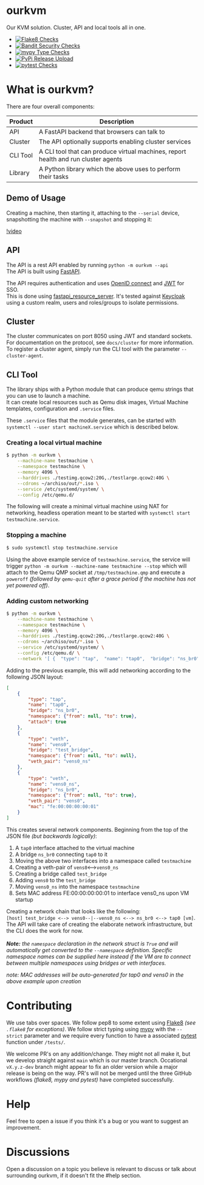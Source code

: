 # ourkvm
Our KVM solution. Cluster, API and local tools all in one.

 * [![Flake8 Checks](https://github.com/Torxed/ourkvm/actions/workflows/flake8.yaml/badge.svg)](https://github.com/Torxed/ourkvm/actions/workflows/flake8.yaml)
 * [![Bandit Security Checks](https://github.com/Torxed/ourkvm/actions/workflows/bandit.yaml/badge.svg)](https://github.com/Torxed/ourkvm/actions/workflows/bandit.yaml)
 * [![mypy Type Checks](https://github.com/Torxed/ourkvm/actions/workflows/mypy.yaml/badge.svg)](https://github.com/Torxed/ourkvm/actions/workflows/mypy.yaml)
 * [![PyPi Release Upload](https://github.com/Torxed/ourkvm/actions/workflows/pypi.yaml/badge.svg)](https://github.com/Torxed/ourkvm/actions/workflows/pypi.yaml)
 * [![pytest Checks](https://github.com/Torxed/ourkvm/actions/workflows/pytest.yaml/badge.svg)](https://github.com/Torxed/ourkvm/actions/workflows/pytest.yaml)

# What is ourkvm?

There are four overall components:

|Product             |Description                                                                        |
|--------------------|-----------------------------------------------------------------------------------|
|API                 |A FastAPI backend that browsers can talk to                                        |
|Cluster             |The API optionally supports enabling cluster services                              |
|CLI Tool            |A CLI tool that can produce virtual machines, report health and run cluster agents |
|Library             |A Python library which the above uses to perform their tasks                       |

## Demo of Usage
Creating a machine, then starting it, attaching to the `--serial` device, snapshotting the machine with `--snapshot` and stopping it:<br>

[!video](https://user-images.githubusercontent.com/861439/150847707-840a2d7e-1ca7-4bd7-be38-59e6c548fe90.mp4)



## API

The API is a rest API enabled by running `python -m ourkvm --api`<br>
The API is built using [FastAPI](https://fastapi.tiangolo.com/).

The API requires authentication and uses [OpenID connect](https://openid.net/connect/) and [JWT](https://jwt.io/) for SSO.<br>
This is done using [fastapi_resource_server](https://github.com/livioribeiro/fastapi-resource-server). It's tested against [Keycloak](https://www.keycloak.org/) using a custom realm, users and roles/groups to isolate permissions.

## Cluster

The cluster communicates on port 8050 using JWT and standard sockets.
For documentation on the protocol, see `docs/cluster` for more information.
To register a cluster agent, simply run the CLI tool with the parameter `--cluster-agent`.

## CLI Tool

The library ships with a Python module that can produce qemu strings that you can use to launch a machine.<br>
It can create local resources such as Qemu disk images, Virtual Machine templates, configuration and `.service` files.

These `.service` files that the module generates, can be started with `systemctl --user start machineX.service` which is described below.

### Creating a local virtual machine

```bash
$ python -m ourkvm \
    --machine-name testmachine \
    --namespace testmachine \
    --memory 4096 \
    --harddrives ./testimg.qcow2:20G,./testlarge.qcow2:40G \
    --cdroms ~/archiso/out/*.iso \
    --service /etc/systemd/system/ \
    --config /etc/qemu.d/
```

The following will create a minimal virtual machine using NAT for networking, headless operation meant to be started with `systemctl start testmachine.service`.

### Stopping a machine

```bash
$ sudo systemctl stop testmachine.service
```
Using the above example service of `testmachine.service`, the service will trigger `python -m ourkvm --machine-name testmachine --stop` which will attach to the Qemu QMP socket at `/tmp/testmachine.qmp` and execute a `poweroff` *(followed by `qemu-quit` after a grace period if the machine has not yet powered off)*.

### Adding custom networking

```bash
$ python -m ourkvm \
    --machine-name testmachine \
    --namespace testmachine \
    --memory 4096 \
    --harddrives ./testimg.qcow2:20G,./testlarge.qcow2:40G \
    --cdroms ~/archiso/out/*.iso \
    --service /etc/systemd/system/ \
    --config /etc/qemu.d/ \
    --network '[ {  "type": "tap",  "name": "tap0",  "bridge": "ns_br0",  "namespace": {"from": null, "to": true},  "attach": true}, {  "type": "veth",  "name": "vens0",  "bridge": "test_bridge",  "namespace": {"from": null, "to": true},  "veth_pair": "vens0_ns" }, {  "type": "veth",  "name": "vens0_ns",  "bridge": "ns_br0",  "namespace": {"from": null, "to": true},  "veth_pair": "vens0",  "mac": "fe:00:00:00:00:01" }]'
```

Adding to the previous example, this will add networking according to the following JSON layout:

```json
[
    {
        "type": "tap",
        "name": "tap0",
        "bridge": "ns_br0",
        "namespace": {"from": null, "to": true},
        "attach": true
    },
    {
        "type": "veth",
        "name": "vens0",
        "bridge": "test_bridge",
        "namespace": {"from": null, "to": null},
        "veth_pair": "vens0_ns"
    },
    {
        "type": "veth",
        "name": "vens0_ns",
        "bridge": "ns_br0",
        "namespace": {"from": null, "to": true},
        "veth_pair": "vens0",
        "mac": "fe:00:00:00:00:01"
    }
]
```

This creates several network components. Beginning from the top of the JSON file *(but backwards logically)*:

 1. A `tap0` interface attached to the virtual machine
 2. A bridge `ns_br0` connecting `tap0` to it
 3. Moving the above two interfaces into a namespace called `testmachine`
 4. Creating a veth-pair of `vens0`<-->`vens0_ns`
 5. Creating a bridge called `test_bridge`
 6. Adding `vens0` to the `test_bridge`
 7. Moving `vens0_ns` into the namespace `testmachine`
 8. Sets MAC address FE:00:00:00:00:01 to interface vens0_ns upon VM startup

Creating a network chain that looks like the following:<br>
`[host] test_bridge <--> vens0--|--vens0_ns <--> ns_br0 <--> tap0 [vm]`.<br>
The API will take care of creating the elaborate network infrastructure, but the CLI does the work for now.<br>
<br>
***Note:** the `namespace` declaration in the network struct is `True` and will automatically get converted to the `--namespace` definition. Specific namespace names can be supplied here instead if the VM are to connect between multiple namespaces using bridges or veth interfaces.*

*note: MAC addresses will be auto-generated for tap0 and vens0 in the above example upon creation*

# Contributing

We use tabs over spaces. We follow pep8 to some extent using [Flake8](https://flake8.pycqa.org/en/latest/) *(see `.flake8` for exceptions)*. We follow strict typing using [mypy](http://mypy-lang.org/) with the `--strict` parameter and we require every function to have a associated [pytest](https://docs.pytest.org/) function under `/tests/`.

We welcome PR's on any addition/change. They might not all make it, but we develop straight against `main` which is our master branch. Occational `vX.y.z-dev` branch might appear to fix an older version while a major release is being on the way. PR's will not be merged until the three GitHub workflows *(flake8, mypy and pytest)* have completed successfully.

# Help

Feel free to open a issue if you think it's a bug or you want to suggest an improvement.

# Discussions

Open a discussion on a topic you believe is relevant to discuss or talk about surrounding ourkvm, if it doesn't fit the #help section.
